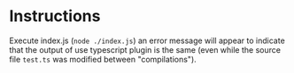 # Instructions

Execute index.js (`node ./index.js`) an error message will appear to indicate that the output of use typescript plugin is the same (even while the source file `test.ts` was modified between "compilations").
